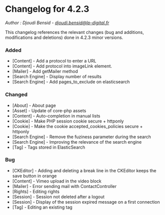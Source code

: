 # Changelog for 4.2.3

*Author : Djoudi Bensid - <djoudi.bensid@lp-digital.fr>*

This changelog references the relevant changes (bug and additions, modifications and deletions) done in 4.2.3 minor versions.

### Added
- [Content] - Add a protocol to enter a URL
- [Content] - Add protocol into imageLink element.
- [Mailer] - Add getMailer method
- [Search Engine] - Display number of results
- [Search Engine] - Add pages_to_exclude on elasticsearch

### Changed
- [About] - About page
- [Asset] - Update of core-php assets
- [Content] - Auto-completion in manual lists
- [Cookie] - Make PHP session cookie secure + httponly
- [Cookie] - Make the cookie accepted_cookies_policies secure + httponly
- [Search Engine] - Remove the fuziness parameter during the search
- [Search Engine] - Improving the relevance of the search engine
- [Tag] - Tags stored in ElasticSearch

### Bug
- [CKEditor] - Adding and deleting a break line in the CKEditor keeps the save button in orange
- [Content] - Vimeo upload in the video block
- [Mailer] - Error sending mail with ContactController
- [Rights] - Editing rights
- [Session] - Session not deleted after a logout
- [Session] - Display of the session expired message on a first connection
- [Tag] - Editing an existing tag